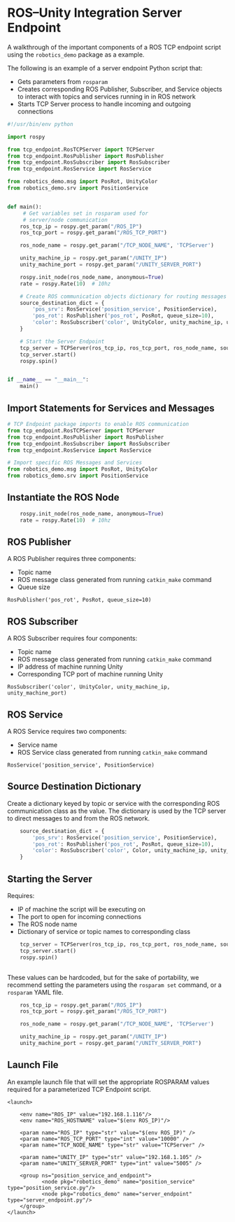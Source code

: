 # ROS–Unity Integration Server Endpoint

A walkthrough of the important components of a ROS TCP endpoint script using the `robotics_demo` package as a example.

The following is an example of a server endpoint Python script that:

- Gets parameters from `rosparam`
- Creates corresponding ROS Publisher, Subscriber, and Service objects to interact with topics and services running in in ROS network
- Starts TCP Server process to handle incoming and outgoing connections


```python
#!/usr/bin/env python

import rospy

from tcp_endpoint.RosTCPServer import TCPServer
from tcp_endpoint.RosPublisher import RosPublisher
from tcp_endpoint.RosSubscriber import RosSubscriber
from tcp_endpoint.RosService import RosService

from robotics_demo.msg import PosRot, UnityColor
from robotics_demo.srv import PositionService


def main():
	 # Get variables set in rosparam used for 
	 # server/node communication 
    ros_tcp_ip = rospy.get_param("/ROS_IP")
    ros_tcp_port = rospy.get_param("/ROS_TCP_PORT")

    ros_node_name = rospy.get_param("/TCP_NODE_NAME", 'TCPServer')

    unity_machine_ip = rospy.get_param("/UNITY_IP")
    unity_machine_port = rospy.get_param("/UNITY_SERVER_PORT")

    rospy.init_node(ros_node_name, anonymous=True)
    rate = rospy.Rate(10)  # 10hz

    # Create ROS communication objects dictionary for routing messages
    source_destination_dict = {
        'pos_srv': RosService('position_service', PositionService),
        'pos_rot': RosPublisher('pos_rot', PosRot, queue_size=10),
        'color': RosSubscriber('color', UnityColor, unity_machine_ip, unity_machine_port),
    }

    # Start the Server Endpoint
    tcp_server = TCPServer(ros_tcp_ip, ros_tcp_port, ros_node_name, source_destination_dict)
    tcp_server.start()
    rospy.spin()


if __name__ == "__main__":
    main()

```


## Import Statements for Services and Messages
```python
# TCP Endpoint package imports to enable ROS communication
from tcp_endpoint.RosTCPServer import TCPServer
from tcp_endpoint.RosPublisher import RosPublisher
from tcp_endpoint.RosSubscriber import RosSubscriber
from tcp_endpoint.RosService import RosService

# Import specific ROS Messages and Services
from robotics_demo.msg import PosRot, UnityColor
from robotics_demo.srv import PositionService
```


## Instantiate the ROS Node

```python
    rospy.init_node(ros_node_name, anonymous=True)
    rate = rospy.Rate(10)  # 10hz
```

## ROS Publisher
A ROS Publisher requires three components:

- Topic name
- ROS message class generated from running `catkin_make` command
- Queue size

`RosPublisher('pos_rot', PosRot, queue_size=10)`
## ROS Subscriber
A ROS Subscriber requires four components:

- Topic name
- ROS message class generated from running `catkin_make` command
- IP address of machine running Unity
- Corresponding TCP port of machine running Unity

`RosSubscriber('color', UnityColor, unity_machine_ip, unity_machine_port)`

## ROS Service
A ROS Service requires two components:

- Service name
- ROS Service class generated from running `catkin_make` command

`RosService('position_service', PositionService)`

## Source Destination Dictionary

Create a dictionary keyed by topic or service with the corresponding ROS communication class as the value. The dictionary is used by the TCP server to direct messages to and from the ROS network.

```python
    source_destination_dict = {
        'pos_srv': RosService('position_service', PositionService),
        'pos_rot': RosPublisher('pos_rot', PosRot, queue_size=10),
        'color': RosSubscriber('color', Color, unity_machine_ip, unity_machine_port),
    }
```


## Starting the Server

Requires:

- IP of machine the script will be executing on
- The port to open for incoming connections
- The ROS node name
- Dictionary of service or topic names to corresponding class

```python
    tcp_server = TCPServer(ros_tcp_ip, ros_tcp_port, ros_node_name, source_destination_dict)
    tcp_server.start()
    rospy.spin()
    
```


These values can be hardcoded, but for the sake of portability, we recommend setting the parameters using the `rosparam set` command, or a `rosparam` YAML file.

```python
    ros_tcp_ip = rospy.get_param("/ROS_IP")
    ros_tcp_port = rospy.get_param("/ROS_TCP_PORT")

    ros_node_name = rospy.get_param("/TCP_NODE_NAME", 'TCPServer')

    unity_machine_ip = rospy.get_param("/UNITY_IP")
    unity_machine_port = rospy.get_param("/UNITY_SERVER_PORT")
```

## Launch File
An example launch file that will set the appropriate ROSPARAM values required for a parameterized TCP Endpoint script.

```
<launch>

    <env name="ROS_IP" value="192.168.1.116"/>
    <env name="ROS_HOSTNAME" value="$(env ROS_IP)"/>
    
    <param name="ROS_IP" type="str" value="$(env ROS_IP)" />
    <param name="ROS_TCP_PORT" type="int" value="10000" />
    <param name="TCP_NODE_NAME" type="str" value="TCPServer" />

    <param name="UNITY_IP" type="str" value="192.168.1.105" />
    <param name="UNITY_SERVER_PORT" type="int" value="5005" />

	<group ns="position_service_and_endpoint">
	       <node pkg="robotics_demo" name="position_service" type="position_service.py"/>
	       <node pkg="robotics_demo" name="server_endpoint" type="server_endpoint.py"/>
	</group>
</launch>
```